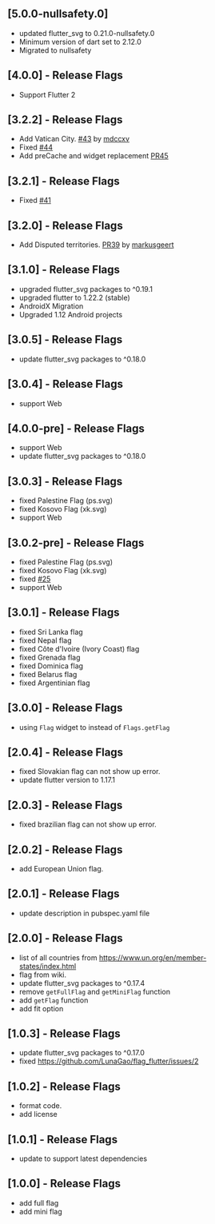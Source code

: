 ## [5.0.0-nullsafety.0]
* updated flutter_svg to 0.21.0-nullsafety.0
* Minimum version of dart set to 2.12.0
* Migrated to nullsafety

## [4.0.0] - Release Flags
* Support Flutter 2

## [3.2.2] - Release Flags
* Add Vatican City. [#43](https://github.com/LunaGao/flag_flutter/pull/43) by [mdccxv](https://github.com/mdccxv)
* Fixed [#44](https://github.com/LunaGao/flag_flutter/issues/44)
* Add preCache and widget replacement [PR45](https://github.com/LunaGao/flag_flutter/pull/45)

## [3.2.1] - Release Flags
* Fixed [#41](https://github.com/LunaGao/flag_flutter/issues/41) 

## [3.2.0] - Release Flags
* Add Disputed territories. [PR39](https://github.com/LunaGao/flag_flutter/pull/39) by [markusgeert](https://github.com/markusgeert)

## [3.1.0] - Release Flags
* upgraded flutter_svg packages to ^0.19.1
* upgraded flutter to 1.22.2 (stable)
* AndroidX Migration
* Upgraded 1.12 Android projects

## [3.0.5] - Release Flags
* update flutter_svg packages to ^0.18.0

## [3.0.4] - Release Flags
* support Web

## [4.0.0-pre] - Release Flags
* support Web
* update flutter_svg packages to ^0.18.0

## [3.0.3] - Release Flags
* fixed Palestine Flag (ps.svg)
* fixed Kosovo Flag (xk.svg)
* support Web

## [3.0.2-pre] - Release Flags
* fixed Palestine Flag (ps.svg)
* fixed Kosovo Flag (xk.svg)
* fixed [#25](https://github.com/LunaGao/flag_flutter/issues/25)
* support Web

## [3.0.1] - Release Flags
* fixed Sri Lanka flag
* fixed Nepal flag
* fixed Côte d'Ivoire (Ivory Coast) flag
* fixed Grenada flag
* fixed Dominica flag
* fixed Belarus flag
* fixed Argentinian flag

## [3.0.0] - Release Flags
* using `Flag` widget to instead of `Flags.getFlag`

## [2.0.4] - Release Flags
* fixed Slovakian flag can not show up error.
* update flutter version to 1.17.1

## [2.0.3] - Release Flags
* fixed brazilian flag can not show up error.

## [2.0.2] - Release Flags
* add European Union flag.

## [2.0.1] - Release Flags
* update description in pubspec.yaml file

## [2.0.0] - Release Flags
* list of all countries from https://www.un.org/en/member-states/index.html
* flag from wiki.
* update flutter_svg packages to ^0.17.4
* remove `getFullFlag` and `getMiniFlag` function
* add `getFlag` function
* add fit option

## [1.0.3] - Release Flags

* update flutter_svg packages to ^0.17.0
* fixed https://github.com/LunaGao/flag_flutter/issues/2

## [1.0.2] - Release Flags

* format code.
* add license

## [1.0.1] - Release Flags

* update to support latest dependencies

## [1.0.0] - Release Flags

* add full flag
* add mini flag
